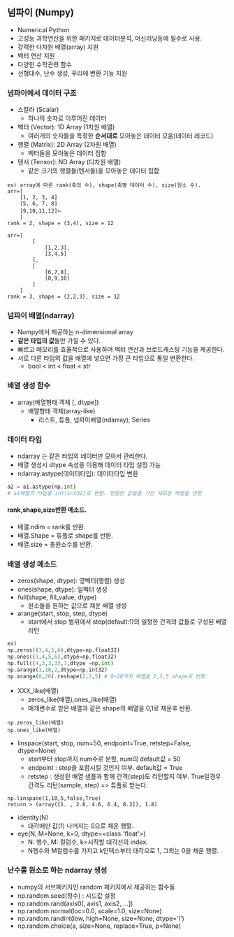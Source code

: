 ## 넘파이 (Numpy) 
- Numerical Python
- 고성능 과학연산을 위한 패키지로 데이터분석, 머신러닝등에  필수로 사용.
- 강력한 다차원 배열(array)  지원
- 벡터 연산 지원
- 다양한 수학관련 함수
- 선형대수, 난수 생성, 푸리에 변환 기능 지원

### 넘파이에서 데이터 구조
- 스칼라 (Scalar)
	- 하나의 숫자로 이루어진 데이터
- 벡터 (Vector): 1D Array (1차원 배열)
	- 여러개의 숫자들을 특정한 **순서대로** 모아놓은 데이터 모음(데이터 레코드)
- 행렬 (Matrix): 2D Array (2차원 배열)
	- 벡터들을 모아놓은 데이터 집합
- 텐서 (Tensor): ND Array (다차원 배열)
	- 같은 크기의 행렬들(텐서들)을 모아놓은 데이터 집합
	
```
ex) array에 따른 rank(축의 수), shape(축별 데이터 수), size(원소 수).
arr=[
	[1, 2, 3, 4]
	[5, 6, 7, 8]
	[9,10,11,12]ㄴ
	]
rank = 2, shape = (3,4), size = 12

arr=[	
		[
			[1,2,3],
			[3,4,5]
		],
		[
			[6,7,8],
			[8,9,10]
		]
	]
rank = 3, shape = (2,2,3), size = 12
```

### 넘파이 배열(ndarray)
- Numpy에서 제공하는 n-dimensional array
- **같은 타입의 값**들만 가질 수 있다.
- 빠르고 메모리를 효율적으로 사용하며 벡터 연산과 브로드캐스팅 기능을 제공한다. 
- 서로 다른 타입의 값을 배열에 넣으면 가장 큰 타입으로 통일 변환한다.
	- bool < int < float < str

### 배열 생성 함수
- array(배열형태 객체 [, dtype])
	- 배열형태 객체(array-like)  
		- 리스트, 튜플, 넘파이배열(ndarray), Series

### 데이터 타입
- ndarray 는 같은 타입의 데이터만 모아서 관리한다.
- 배열 생성시 dtype 속성을 이용해 데이터 타입 설정 가능
- ndarray.astype(데이터타입): 데이터타입 변환
```python
a2 = a1.astype(np.int) 
# a1배열의 타입을 int(int32)로 변환. 변환한 값을을 가진 새로운 배열을 반환.
```
#### rank,shape,size반환 메소드.
- 배열.ndim = rank를 반환.
- 배열.Shape = 튜플로 shape를 반환.
- 배열.size = 총원소수를 반환.

### 배열 생성 메소드
- zeros(shape, dtype): 영벡터(행렬) 생성
- ones(shape, dtype): 일벡터 생성
- full(shape, fill_value, dtype)
	- 원소들을 원하는 값으로 채운 배열 생성
- arange(start, stop, step, dtype) 
	- start에서 stop 범위에서 step(default:1)의 일정한 간격의 값들로 구성된 배열 리턴 
```python
ex)
np.zeros((3,4,5,6),dtype=np.float32)
np.ones((3,4,5,6),dtype=np.float32)
np.full((4,3,3,3),7,dtype =np.int)
np.arange(1,10,2,dtype=np.int32)
np.arange(0,20).reshape(2,2,5) # 0~20까지 배열을 2,2,5 shape로 변환.
```
- XXX_like(배열)
	- zeros_like(배열),ones_like(배열)
	- 매개변수로 받은 배열과 같은 shape의 배열을 0,1로 채운후 반환.
```
np.zeros_like(배열)
np.ones_like(배열)
```
- linspace(start, stop, num=50, endpoint=True, retstep=False, dtype=None)
	- start부터 stop까지 num수로 분할, num의 default값 = 50
	- endpoint : stop을 포함시킬 것인지 여부. default값 = True
	- retstep : 생성된 배열 샘플과 함께 간격(step)도 리턴할지 여부. True일경우 간격도 리턴(sample, step) => 튜플로 받는다.
```
np.linspace(1,10,5,false,True)
return > (array([1. , 2.8, 4.6, 6.4, 8.2]), 1.8)
```
- identity(N)
	- 대각에만 값(1) 나머지는 0으로 채운 행렬.
- eye(N, M=None, k=0, dtype=<class 'float'>) 
	- N: 행수, M: 컬럼수, k=시작할 대각선의 index.
	- N행수와 M컬럼수를 가지고 k인덱스부터 대각으로 1, 그외는 0을 채운 행렬.
	
### 난수를 원소로 하는 ndarray 생성
- numpy의 서브패키지인 random 패키지에서 제공하는 함수들
- np.random.seed(정수) : 시드값 설정
- np.random.rand(axis0[, axis1, axis2, ...])
- np.random.normal(loc=0.0, scale=1.0, size=None)
- np.random.randint(low, high=None, size=None, dtype='l')
- np.random.choice(a, size=None, replace=True, p=None)
